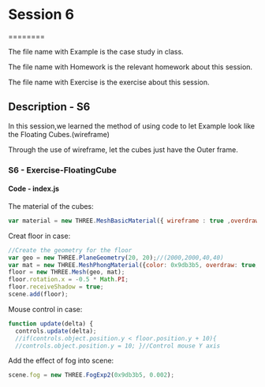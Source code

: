 # Session 6
========

The file name with Example is the case study in class.

The file name with Homework is the relevant homework about this session.

The file name with Exercise is the exercise about this session.

## Description - S6 ##

In this session,we learned the method of using code to let Example look like the Floating Cubes.(wireframe)

Through the use of wireframe, let the cubes just have the Outer frame.

### S6 - Exercise-FloatingCube ###

#### Code - index.js ####
The material of the cubes:
```javascript
var material = new THREE.MeshBasicMaterial({ wireframe : true ,overdraw: true, color: 0x000000,opacity:0.5});
```

Creat floor in case:
```javascript
//Create the geometry for the floor
var geo = new THREE.PlaneGeometry(20, 20);//(2000,2000,40,40)
var mat = new THREE.MeshPhongMaterial({color: 0x9db3b5, overdraw: true,wireframe : true});
floor = new THREE.Mesh(geo, mat);
floor.rotation.x = -0.5 * Math.PI;
floor.receiveShadow = true;
scene.add(floor);
```

Mouse control in case:
```javascript
function update(delta) {
  controls.update(delta);
  //if(controls.object.position.y < floor.position.y + 10){
  //controls.object.position.y = 10; }//Control mouse Y axis
```

Add the effect of fog into scene:
```javascript
scene.fog = new THREE.FogExp2(0x9db3b5, 0.002);
```
